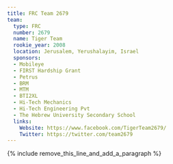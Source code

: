 ```yaml
---
title: FRC Team 2679
team:
  type: FRC
  number: 2679
  name: Tiger Team
  rookie_year: 2008
  location: Jerusalem, Yerushalayim, Israel
  sponsors:
  - Mobileye
  - FIRST Hardship Grant
  - Petrus
  - BRM
  - MTM
  - BTI2XL
  - Hi-Tech Mechanics
  - Hi-Tech Engineering Pvt
  - The Hebrew University Secondary School
  links:
    Website: https://www.facebook.com/TigerTeam2679/
    Twitter: https://twitter.com/team2679
---
```


{% include remove_this_line_and_add_a_paragraph %}